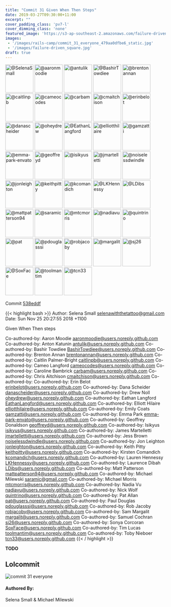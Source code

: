 ```yaml
---
title: "Commit 31 Given When Then Steps"
date: 2019-03-27T09:30:00+11:00
excerpt: ""
cover_padding_class: 'pv7-l'
cover_dimming_class: 'none'
featured_image: 'https://s3-ap-southeast-2.amazonaws.com/failure-driven-blog/railscamp-24-woodfield-hobart/commit_31_everyone_479aa0dfbe6.gif'
images:
 - '/images/rails-camp/commit_31_everyone_479aa0dfbe6_static.jpg'
 - '/images/failure-driven_square.jpg'
draft: true
---
```


<img alt="@SelenaSmall" src="//github.com/SelenaSmall.png" style="display: inline; width: 88px;" height="88" />
<img alt="@aaronmoodie" src="//github.com/aaronmoodie.png" style="display: inline; width: 88px;" height="88" />
<img alt="@antulik" src="//github.com/antulik.png" style="display: inline; width: 88px;" height="88" />
<img alt="@BashirTowdiee" src="//github.com/BashirTowdiee.png" style="display: inline; width: 88px;" height="88" />
<img alt="@brentonannan" src="//github.com/brentonannan.png" style="display: inline; width: 88px;" height="88" />
<img alt="@caitlinpb" src="//github.com/caitlinpb.png" style="display: inline; width: 88px;" height="88" />
<img alt="@cameocodes" src="//github.com/cameocodes.png" style="display: inline; width: 88px;" height="88" />
<img alt="@carbam" src="//github.com/carbam.png" style="display: inline; width: 88px;" height="88" />
<img alt="@cmaitchison" src="//github.com/cmaitchison.png" style="display: inline; width: 88px;" height="88" />
<img alt="@erinbelot" src="//github.com/erinbelot.png" style="display: inline; width: 88px;" height="88" />
<img alt="@danascheider" src="//github.com/danascheider.png" style="display: inline; width: 88px;" height="88" />
<img alt="@oheydrew" src="//github.com/oheydrew.png" style="display: inline; width: 88px;" height="88" />
<img alt="@EathanLangford" src="//github.com/EathanLangford.png" style="display: inline; width: 88px;" height="88" />
<img alt="@elliotthilaire" src="//github.com/elliotthilaire.png" style="display: inline; width: 88px;" height="88" />
<img alt="@gamzatti" src="//github.com/gamzatti.png" style="display: inline; width: 88px;" height="88" />
<img alt="@emma-park-envato" src="//github.com/emma-park-envato.png" style="display: inline; width: 88px;" height="88" />
<img alt="@geoffreyd" src="//github.com/geoffreyd.png" style="display: inline; width: 88px;" height="88" />
<img alt="@isikyus" src="//github.com/isikyus.png" style="display: inline; width: 88px;" height="88" />
<img alt="@jmartelletti" src="//github.com/jmartelletti.png" style="display: inline; width: 88px;" height="88" />
<img alt="@noiselessdwindle" src="//github.com/noiselessdwindle.png" style="display: inline; width: 88px;" height="88" />
<img alt="@jonleighton" src="//github.com/jonleighton.png" style="display: inline; width: 88px;" height="88" />
<img alt="@keithpitty" src="//github.com/keithpitty.png" style="display: inline; width: 88px;" height="88" />
<img alt="@kcomandich" src="//github.com/kcomandich.png" style="display: inline; width: 88px;" height="88" />
<img alt="@LKHennessy" src="//github.com/LKHennessy.png" style="display: inline; width: 88px;" height="88" />
<img alt="@LDibs" src="//github.com/LDibs.png" style="display: inline; width: 88px;" height="88" />
<img alt="@mattpatterson94" src="//github.com/mattpatterson94.png" style="display: inline; width: 88px;" height="88" />
<img alt="@saramic" src="//github.com/saramic.png" style="display: inline; width: 88px;" height="88" />
<img alt="@mtcmorris" src="//github.com/mtcmorris.png" style="display: inline; width: 88px;" height="88" />
<img alt="@nadiavu" src="//github.com/nadiavu.png" style="display: inline; width: 88px;" height="88" />
<img alt="@quintrino" src="//github.com/quintrino.png" style="display: inline; width: 88px;" height="88" />
<img alt="@pat" src="//github.com/pat.png" style="display: inline; width: 88px;" height="88" />
<img alt="@pdouglasssi" src="//github.com/pdouglasssi.png" style="display: inline; width: 88px;" height="88" />
<img alt="@robjacoby" src="//github.com/robjacoby.png" style="display: inline; width: 88px;" height="88" />
<img alt="@margalit" src="//github.com/margalit.png" style="display: inline; width: 88px;" height="88" />
<img alt="@sj26" src="//github.com/sj26.png" style="display: inline; width: 88px;" height="88" />
<img alt="@SoxFace" src="//github.com/SoxFace.png" style="display: inline; width: 88px;" height="88" />
<img alt="@toolmantim" src="//github.com/toolmantim.png" style="display: inline; width: 88px;" height="88" />
<img alt="@tcn33" src="//github.com/tcn33.png" style="display: inline; width: 88px;" height="88" />

Commit [538eddf](https://github.com/failure-driven/railscamp-search-term/commit/538eddfb10adda512ba8ab29af23b486aac6d448)

{{< highlight bash >}}
Author: Selena Small <selenawiththetattoo@gmail.com>
Date:   Sun Nov 25 20:27:55 2018 +1100

Given When Then steps

Co-authored-by: Aaron Moodie <aaronmoodie@users.noreply.github.com>
Co-authored-by: Anton Katunin <antulik@users.noreply.github.com>
Co-authored-by: Bashir Towdiee <BashirTowdiee@users.noreply.github.com>
Co-authored-by: Brenton Annan <brentonannan@users.noreply.github.com>
Co-authored-by: Caitlin Palmer-Bright <caitlinpb@users.noreply.github.com>
Co-authored-by: Cameo Langford <cameocodes@users.noreply.github.com>
Co-authored-by: Caroline Bambrick <carbam@users.noreply.github.com>
Co-authored-by: Chris Aitchison <cmaitchison@users.noreply.github.com>
Co-authored-by: Co-authored-by: Erin Belot <erinbelot@users.noreply.github.com>
Co-authored-by: Dana Scheider <danascheider@users.noreply.github.com>
Co-authored-by: Drew Noll <oheydrew@users.noreply.github.com>
Co-authored-by: Eathan Langford <EathanLangford@users.noreply.github.com>
Co-authored-by: Elliott Hilaire <elliotthilaire@users.noreply.github.com>
Co-authored-by: Emily Coats <gamzatti@users.noreply.github.com>
Co-authored-by: Emma Park <emma-park-envato@users.noreply.github.com>
Co-authored-by: Geoffrey Donaldson <geoffreyd@users.noreply.github.com>
Co-authored-by: Isikyus <isikyus@users.noreply.github.com>
Co-authored-by: James Martelletti <jmartelletti@users.noreply.github.com>
Co-authored-by: Jess Brown <noiselessdwindle@users.noreply.github.com>
Co-authored-by: Jon Leighton <jonleighton@users.noreply.github.com>
Co-authored-by: Keith Pitty <keithpitty@users.noreply.github.com>
Co-authored-by: Kirsten Comandich <kcomandich@users.noreply.github.com>
Co-authored-by: Lauren Hennessy <LKHennessy@users.noreply.github.com>
Co-authored-by: Laurence Dibah <LDibs@users.noreply.github.com>
Co-authored-by: Matt Patterson <mattpatterson94@users.noreply.github.com>
Co-authored-by: Michael Milewski <saramic@gmail.com>
Co-authored-by: Michael Morris <mtcmorris@users.noreply.github.com>
Co-authored-by: Nadia Vu <nadiavu@users.noreply.github.com>
Co-authored-by: Nick Wolf <quintrino@users.noreply.github.com>
Co-authored-by: Pat Allan <pat@users.noreply.github.com>
Co-authored-by: Paul Douglas <pdouglasssi@users.noreply.github.com>
Co-authored-by: Rob Jacoby <robjacoby@users.noreply.github.com>
Co-authored-by: Sam Margalit <margalit@users.noreply.github.com>
Co-authored-by: Samuel Cochran <sj26@users.noreply.github.com>
Co-authored-by: Sonya Corcoran <SoxFace@users.noreply.github.com>
Co-authored-by: Tim Lucas <toolmantim@users.noreply.github.com>
Co-authored-by: Toby Nieboer <tcn33@users.noreply.github.com>
{{< / highlight >}}

**TODO**

## Lolcommit

![commit 31 everyone](https://s3-ap-southeast-2.amazonaws.com/failure-driven-blog/railscamp-24-woodfield-hobart/commit_31_everyone_479aa0dfbe6.gif)

#### Authored By:

Selena Small & Michael Milewski
